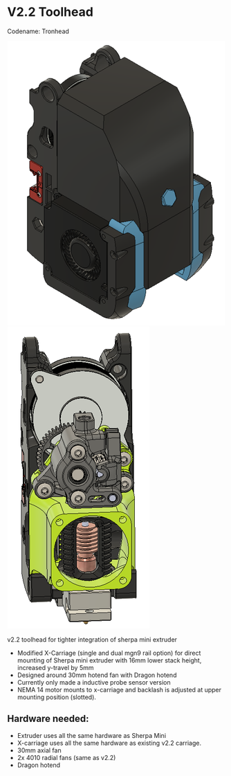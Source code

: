 # V2.2 Toolhead
Codename: Tronhead

![picture](Images/1.PNG)
![picture](Images/2.PNG)

v2.2 toolhead for tighter integration of sherpa mini extruder
- Modified X-Carriage (single and dual mgn9 rail option) for direct mounting of Sherpa mini extruder with 16mm lower stack height, increased y-travel by 5mm
- Designed around 30mm hotend fan with Dragon hotend
- Currently only made a inductive probe sensor version
- NEMA 14 motor mounts to x-carriage and backlash is adjusted at upper mounting position (slotted).

## Hardware needed:
- Extruder uses all the same hardware as Sherpa Mini
- X-carriage uses all the same hardware as existing v2.2 carriage.
- 30mm axial fan
- 2x 4010 radial fans (same as v2.2)
- Dragon hotend
